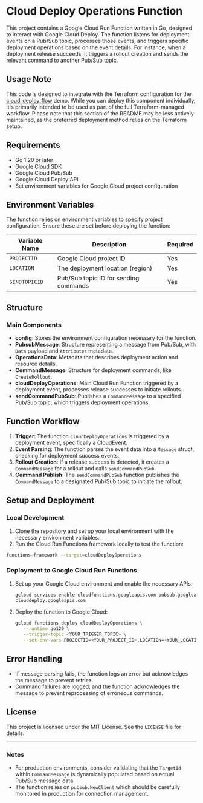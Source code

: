 
# Cloud Deploy Operations Function

This project contains a Google Cloud Run Function written in Go, designed to
interact with Google Cloud Deploy. The function listens for deployment events on
a Pub/Sub topic, processes those events, and triggers specific deployment
operations based on the event details. For instance, when a deployment release
succeeds, it triggers a rollout creation and sends the relevant command to
another Pub/Sub topic.

## Usage Note

This code is designed to integrate with the Terraform configuration for the
[cloud_deploy_flow](../../README.md) demo. While you can deploy this component
individually, it's primarily intended to be used as part of the full
Terraform-managed workflow. Please note that this section of the README may be
less actively maintained, as the preferred deployment method relies on the
Terraform setup.

## Requirements

*   Go 1.20 or later
*   Google Cloud SDK
*   Google Cloud Pub/Sub
*   Google Cloud Deploy API
*   Set environment variables for Google Cloud project configuration

## Environment Variables

The function relies on environment variables to specify project configuration.
Ensure these are set before deploying the function:

| Variable Name  | Description                             | Required |
|----------------|-----------------------------------------|----------|
| `PROJECTID`    | Google Cloud project ID                | Yes      |
| `LOCATION`     | The deployment location (region)       | Yes      |
| `SENDTOPICID`  | Pub/Sub topic ID for sending commands  | Yes      |

## Structure

### Main Components

*   **config**: Stores the environment configuration necessary for the function.
*   **PubsubMessage**: Structure representing a message from Pub/Sub, with
      `Data` payload and `Attributes` metadata.
*   **OperationsData**: Metadata that describes deployment action and resource details.
*   **CommandMessage**: Structure for deployment commands, like `CreateRollout`.
*   **cloudDeployOperations**: Main Cloud Run Function triggered by a deployment
      event, processes release successes to initiate rollouts.
*   **sendCommandPubSub**: Publishes a `CommandMessage` to a specified Pub/Sub
      topic, which triggers deployment operations.

## Function Workflow

1.  **Trigger**: The function `cloudDeployOperations` is triggered by a
      deployment event, specifically a CloudEvent.
2.  **Event Parsing**: The function parses the event data into a `Message`
      struct, checking for deployment success events.
3.  **Rollout Creation**: If a release success is detected, it creates a
      `CommandMessage` for a rollout and calls `sendCommandPubSub`.
4.  **Command Publish**: The `sendCommandPubSub` function publishes the
      `CommandMessage` to a designated Pub/Sub topic to initiate the rollout.

## Setup and Deployment

### Local Development

1.  Clone the repository and set up your local environment with the necessary
      environment variables.
2.  Run the Cloud Run Functions framework locally to test the function:

   ```bash
   functions-framework --target=cloudDeployOperations
   ```

### Deployment to Google Cloud Run Functions

1.  Set up your Google Cloud environment and enable the necessary APIs:

      ```bash
      gcloud services enable cloudfunctions.googleapis.com pubsub.googleapis.com
      clouddeploy.googleapis.com
      ```

2.  Deploy the function to Google Cloud:

      ```bash
      gcloud functions deploy cloudDeployOperations \
         --runtime go120 \
         --trigger-topic <YOUR_TRIGGER_TOPIC> \
         --set-env-vars PROJECTID=<YOUR_PROJECT_ID>,LOCATION=<YOUR_LOCATION>,SENDTOPICID=<YOUR_SEND_TOPIC_ID>
      ```

## Error Handling

*   If message parsing fails, the function logs an error but acknowledges the
      message to prevent retries.
*   Command failures are logged, and the function acknowledges the message to
      prevent reprocessing of erroneous commands.

## License

This project is licensed under the MIT License. See the `LICENSE` file for details.

---

### Notes

*   For production environments, consider validating that the `TargetId` within
      `CommandMessage` is dynamically populated based on actual Pub/Sub message data.
*   The function relies on `pubsub.NewClient` which should be carefully
      monitored in production for connection management.
